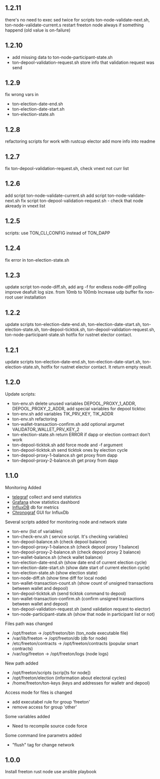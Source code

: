 ## 1.2.11
there's no need to exec sed twice for scripts ton-node-validate-next.sh, ton-node-validate-current.s
restart freeton node always if something happend (old value is on-failure)

## 1.2.10
- add missing data to ton-node-participant-state.sh
- ton-depool-validation-request.sh store info that validation request was send

## 1.2.9
fix wrong vars in 
- ton-election-date-end.sh
- ton-election-date-start.sh
- ton-election-state.sh


## 1.2.8
refactoring scripts for work with rustcup elector 
add more info into readme

## 1.2.7
fix ton-depool-validation-request.sh, check vnext not curr list 

## 1.2.6
add script ton-node-validate-current.sh
add script ton-node-validate-next.sh
fix script ton-depool-validation-request.sh - check that node akready in vnext list

## 1.2.5
scripts: use TON_CLI_CONFIG instead of TON_DAPP

## 1.2.4
fix error in ton-election-state.sh

## 1.2.3
update script ton-node-diff.sh, add arg -f for endless node-diff polling
improve deafult log size. from 10mb to 100mb
Increase udp buffer 
fix non-root user installation

## 1.2.2
update scripts ton-election-date-end.sh, ton-election-date-start.sh, ton-election-state.sh,
ton-depool-ticktok.sh, ton-depool-validation-request.sh, ton-node-participant-state.sh
hotfix for rustnet elector contact. 

## 1.2.1
update scripts ton-election-date-end.sh, ton-election-date-start.sh, ton-election-state.sh,
hotfix for rustnet elector contact. It return empty result.

## 1.2.0
Update scripts: 
- ton-env.sh delete unused variables DEPOOL_PROXY_1_ADDR, DEPOOL_PROXY_2_ADDR, add special variables for depool ticktoc
- ton-env.sh add variables TIK_PRV_KEY, TIK_ADDR
- ton-env.sh refactoring 
- ton-wallet-transaction-confirm.sh add optional argumet VALIDATOR_WALLET_PRV_KEY_2
- ton-election-state.sh return ERROR if dapp or election contract don't work
- ton-depool-ticktok.sh add force mode and -f argument
- ton-depool-ticktok.sh send ticktok ones by election cycle
- ton-depool-proxy-1-balance.sh get proxy from dapp
- ton-depool-proxy-2-balance.sh get proxy from dapp

## 1.1.0

Monitoring Added 
- [telegraf](https://www.influxdata.com/time-series-platform/telegraf/) collect and send statistics
- [Grafana](https://grafana.com/) show statistics dashbord
- [InfluxDB](https://www.influxdata.com/) db for metrics
- [Chronograf](https://www.influxdata.com/time-series-platform/chronograf/) GUI for InfluxDb

Several scripts added for monitoring node and network state
- ton-env (list of variables)
- ton-check-env.sh ( service script. It's checking variables)
- ton-depool-balance.sh (check depool balance)
- ton-depool-proxy-1-balance.sh (check depool proxy 1 balance)
- ton-depool-proxy-2-balance.sh (check depool proxy 2 balance)
- ton-wallet-balance.sh (check wallet balance)
- ton-election-date-end.sh (show date end of current election cycle)
- ton-election-date-start.sh (show date start of current election cycle)
- ton-election-state.sh (show election state)
- ton-node-diff.sh (show time diff for local node)
- ton-wallet-transaction-count.sh (show count of unsigned transactions between wallet and depool)
- ton-depool-ticktok.sh (send ticktok command to depool)
- ton-wallet-transaction-confirm.sh (confirm unsigned transactions between wallet and depool)
- ton-depool-validation-request.sh (send validation request to elector)
- ton-node-participant-state.sh (show that node in participant list or not)

Files path was changed 
- /opt/freeton -> /opt/freeton/bin (ton_node executable file)
- /var/lib/freeton -> /opt/freeton/db (db for node)
- /etc/freeton/contracts -> /opt/freeton/contracts (popular smart contracts)
- /var/log/freeton -> /opt/freeton/logs (node logs)

New path added
- /opt/freeton/scripts (scrip[ts for node])
- /opt/freeton/election (information about electoral cycles)
- /home/freeton/ton-keys (keys and addresses for walletr and depool)

Access mode for files is changed
- add executabel rule for group 'freeton'
- remove access for group 'other' 

Some variables added
- Need to recompile source code force 

Some command line parametrs added
- "flush" tag for change network

## 1.0.0

Install freeton rust node use ansible playbook